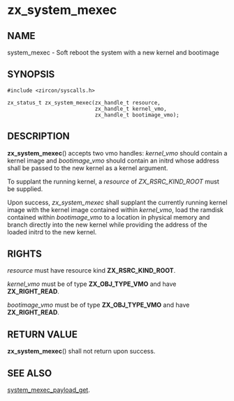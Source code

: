 # zx_system_mexec

## NAME

<!-- Updated by scripts/update-docs-from-abigen, do not edit this section manually. -->

system_mexec - Soft reboot the system with a new kernel and bootimage

## SYNOPSIS

<!-- Updated by scripts/update-docs-from-abigen, do not edit this section manually. -->

```
#include <zircon/syscalls.h>

zx_status_t zx_system_mexec(zx_handle_t resource,
                            zx_handle_t kernel_vmo,
                            zx_handle_t bootimage_vmo);
```

## DESCRIPTION

**zx_system_mexec**() accepts two vmo handles: *kernel_vmo* should contain a
kernel image and *bootimage_vmo* should contain an initrd whose address shall
be passed to the new kernel as a kernel argument.

To supplant the running kernel, a *resource* of *ZX_RSRC_KIND_ROOT* must be
supplied.

Upon success, *zx_system_mexec* shall supplant the currently running kernel
image with the kernel image contained within *kernel_vmo*, load the ramdisk
contained within *bootimage_vmo* to a location in physical memory and branch
directly into the new kernel while providing the address of the loaded initrd
to the new kernel.

## RIGHTS

<!-- Updated by scripts/update-docs-from-abigen, do not edit this section manually. -->

*resource* must have resource kind **ZX_RSRC_KIND_ROOT**.

*kernel_vmo* must be of type **ZX_OBJ_TYPE_VMO** and have **ZX_RIGHT_READ**.

*bootimage_vmo* must be of type **ZX_OBJ_TYPE_VMO** and have **ZX_RIGHT_READ**.

## RETURN VALUE

**zx_system_mexec**() shall not return upon success.

## SEE ALSO

[system_mexec_payload_get](system_mexec_payload_get.md).
